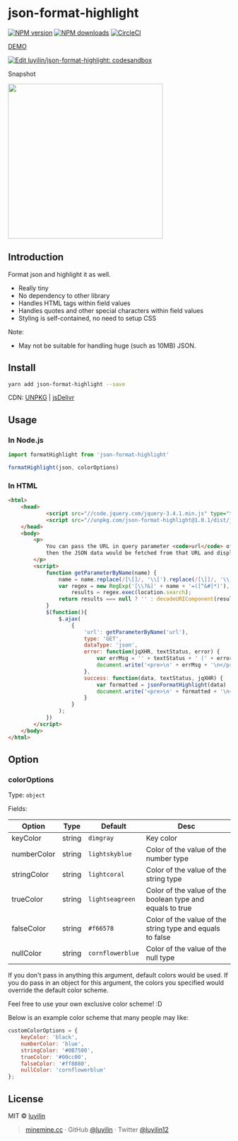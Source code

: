 # json-format-highlight

[![NPM version](https://img.shields.io/npm/v/json-format-highlight.svg?style=flat)](https://npmjs.com/package/json-format-highlight) [![NPM downloads](https://img.shields.io/npm/dm/json-format-highlight.svg?style=flat)](https://npmjs.com/package/json-format-highlight) [![CircleCI](https://circleci.com/gh/luyilin/json-format-highlight/tree/master.svg?style=shield)](https://circleci.com/gh/luyilin/json-format-highlight/tree/master)

[DEMO](https://luyilin.github.io/json-format-highlight/example/dist/)

[![Edit luyilin/json-format-highlight: codesandbox](https://codesandbox.io/static/img/play-codesandbox.svg)](https://codesandbox.io/s/github/luyilin/json-format-highlight/tree/master/example/codesandbox)

Snapshot

<img width="350" src="https://user-images.githubusercontent.com/12069729/36086981-87bbd074-100a-11e8-904f-5614f59a5a88.png">

## Introduction

Format json and highlight it as well.

* Really tiny
* No dependency to other library
* Handles HTML tags within field values
* Handles quotes and other special characters within field values
* Styling is self-contained, no need to setup CSS

Note:

* May not be suitable for handling huge (such as 10MB) JSON.

## Install

```bash
yarn add json-format-highlight --save
```

CDN: [UNPKG](https://unpkg.com/json-format-highlight@latest/dist/) | [jsDelivr](https://cdn.jsdelivr.net/npm/json-format-highlight@latest/dist/)

## Usage

### In Node.js

```js
import formatHighlight from 'json-format-highlight'

formatHighlight(json, colorOptions)
```

### In HTML

```html
<html>
    <head>
            <script src="//code.jquery.com/jquery-3.4.1.min.js" type="text/javascript" charset="utf-8"></script>
            <script src="//unpkg.com/json-format-highlight@1.0.1/dist/json-format-highlight.js" type="text/javascript" charset="utf-8"></script>
    </head>
    <body>
        <p>
            You can pass the URL in query parameter <code>url</code> of this page,
            then the JSON data would be fetched from that URL and displayed below:
        </p>
        <script>
            function getParameterByName(name) {
                name = name.replace(/[\[]/, '\\[').replace(/[\]]/, '\\]');
                var regex = new RegExp('[\\?&]' + name + '=([^&#]*)'),
                    results = regex.exec(location.search);
                return results === null ? '' : decodeURIComponent(results[1].replace(/\+/g, ' '));
            }
            $(function(){
                $.ajax(
                    {
                        'url': getParameterByName('url'),
                        type: 'GET',
                        dataType: 'json',
                        error: function(jqXHR, textStatus, error) {
                            var errMsg = '' + textStatus + ' (' + error + ')'
                            document.write('<pre>\n' + errMsg + '\n</pre>')
                        },
                        success: function(data, textStatus, jqXHR) {
                            var formatted = jsonFormatHighlight(data)
                            document.write('<pre>\n' + formatted + '\n</pre>')
                        }
                    }
                );
            })
        </script>
    </body>
</html>
```

## Option

### colorOptions

Type: `object`

Fields:

|Option|Type|Default|Desc|
|---|---|---|---|
|keyColor|string|```dimgray```|Key color|
|numberColor|string|```lightskyblue```|Color of the value of the number type|
|stringColor|string|```lightcoral```|Color of the value of the string type|
|trueColor|string|```lightseagreen```|Color of the value of the boolean type and equals to true|
|falseColor|string|```#f66578```|Color of the value of the string type and equals to false|
|nullColor|string|```cornflowerblue```|Color of the value of the null type|

If you don't pass in anything this argument, default colors would be used. If you do pass in an object for this argument,
the colors you specified would override the default color scheme.

Feel free to use your own exclusive color scheme! :D

Below is an example color scheme that many people may like:

```js
customColorOptions = {
    keyColor: 'black',
    numberColor: 'blue',
    stringColor: '#0B7500',
    trueColor: '#00cc00',
    falseColor: '#ff8080',
    nullColor: 'cornflowerblue'
};
```

## License

MIT &copy; [luyilin](https://github.com/luyilin)

> [minemine.cc](https://minemine.cc) · GitHub [@luyilin](https://github.com/luyilin) · Twitter [@luyilin12](https://twitter.com/luyilin12)

